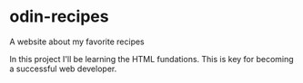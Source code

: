 # odin-recipes
A website about my favorite recipes

In this project I'll be learning the HTML fundations.
This is key for becoming a successful web developer.